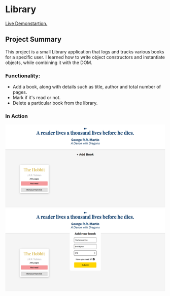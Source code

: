 # Library

<a href="https://aaronsww.github.io/library">Live Demonstartion.</a>

## Project Summary

This project is a small Library application that logs and tracks various books for a specific user. I learned how to write object constructors and instantiate objects, while combining it with the DOM.

### Functionality:

<ul>
    <li>Add a book, along with details such as title, author and total number of pages.</li>
    <li>Mark if it's read or not.</li>
    <li>Delete a particular book from the library.</li>
</ul>

### In Action

<img src="images\Document - Brave 20-04-2023 10_19_37.png" alt="">

<img src="images\Document - Brave 20-04-2023 10_21_17.png" alt="">
